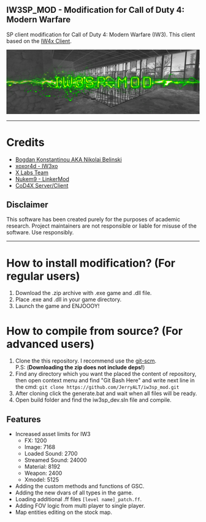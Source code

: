 ## IW3SP_MOD - Modification for Call of Duty 4: Modern Warfare

SP client modification for Call of Duty 4: Modern Warfare (IW3). This client based on the [IW4x Client](https://github.com/XLabsProject/iw4x-client).

<p align="center">
  <img src="assets/github/banner.png?raw=true"/>
</p>

___

# Credits
- [Bogdan Konstantinou AKA Nikolai Belinski](https://github.com/Nikolai2390)
- [xoxor4d - IW3xo](https://github.com/xoxor4d/iw3xo-dev)
- [X Labs Team](https://github.com/XLabsProject)
- [Nukem9 - LinkerMod](https://github.com/Nukem9/LinkerMod)
- [CoD4X Server/Client](https://github.com/callofduty4x)

## Disclaimer
This software has been created purely for the purposes of academic research. Project maintainers are not responsible or liable for misuse of the software. Use responsibly.
___

# How to install modification? (For regular users)
1. Download the .zip archive with .exe game and .dll file.
2. Place .exe and .dll in your game directory.
3. Launch the game and ENJOOOY!

# How to compile from source? (For advanced users)
1. Clone the this repository. I recommend use the [git-scm](https://git-scm.com/downloads).
<br>P.S: (**Downloading the zip does not include deps!**)</br>
2. Find any directory which you want the placed the content of repository, then open context menu and find "Git Bash Here" and write next line in the cmd: `git clone https://github.com/JerryALT/iw3sp_mod.git`
3. After cloning click the generate.bat and wait when all files will be ready.
4. Open build folder and find the iw3sp_dev.sln file and compile.

## Features
- Increased asset limits for IW3
  - FX: 1200
  - Image: 7168
  - Loaded Sound: 2700
  - Streamed Sound: 24000
  - Material: 8192
  - Weapon: 2400
  - Xmodel: 5125
- Adding the custom methods and functions of GSC.
- Adding the new dvars of all types in the game.
- Loading additional .ff files `[level name]_patch.ff`.
- Adding FOV logic from multi player to single player.
- Map entities editing on the stock map.
